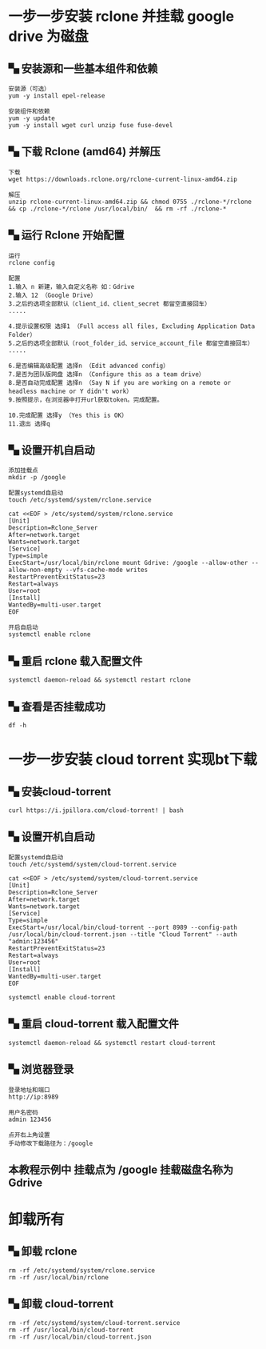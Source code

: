 # 一步一步安装 rclone 并挂载 google drive 为磁盘

## ▚ 安装源和一些基本组件和依赖

```
安装源（可选）
yum -y install epel-release

安装组件和依赖
yum -y update
yum -y install wget curl unzip fuse fuse-devel
```
## ▚ 下载 Rclone (amd64) 并解压

```
下载
wget https://downloads.rclone.org/rclone-current-linux-amd64.zip

解压
unzip rclone-current-linux-amd64.zip && chmod 0755 ./rclone-*/rclone  && cp ./rclone-*/rclone /usr/local/bin/  && rm -rf ./rclone-*
```

## ▚ 运行 Rclone 开始配置

```
运行
rclone config

配置
1.输入 n 新建，输入自定义名称 如：Gdrive
2.输入 12 （Google Drive）
3.之后的选项全部默认（client_id、client_secret 都留空直接回车）
.....

4.提示设置权限 选择1 （Full access all files, Excluding Application Data Folder）
5.之后的选项全部默认（root_folder_id、service_account_file 都留空直接回车）
.....

6.是否编辑高级配置 选择n （Edit advanced config）
7.是否为团队版网盘 选择n （Configure this as a team drive）
8.是否自动完成配置 选择n （Say N if you are working on a remote or headless machine or Y didn't work）
9.按照提示，在浏览器中打开url获取token。完成配置。

10.完成配置 选择y （Yes this is OK）
11.退出 选择q
```

## ▚ 设置开机自启动

```
添加挂载点
mkdir -p /google

配置systemd自启动
touch /etc/systemd/system/rclone.service

cat <<EOF > /etc/systemd/system/rclone.service
[Unit]
Description=Rclone_Server
After=network.target
Wants=network.target
[Service]
Type=simple
ExecStart=/usr/local/bin/rclone mount Gdrive: /google --allow-other --allow-non-empty --vfs-cache-mode writes
RestartPreventExitStatus=23
Restart=always
User=root
[Install]
WantedBy=multi-user.target
EOF

开启自启动
systemctl enable rclone
```

## ▚ 重启 rclone 载入配置文件

```
systemctl daemon-reload && systemctl restart rclone
```

## ▚ 查看是否挂载成功

```
df -h
```

# 一步一步安装 cloud torrent 实现bt下载

## ▚ 安装cloud-torrent

```
curl https://i.jpillora.com/cloud-torrent! | bash
```

## ▚  设置开机自启动

```
配置systemd自启动
touch /etc/systemd/system/cloud-torrent.service

cat <<EOF > /etc/systemd/system/cloud-torrent.service
[Unit]
Description=Rclone_Server
After=network.target
Wants=network.target
[Service]
Type=simple
ExecStart=/usr/local/bin/cloud-torrent --port 8989 --config-path /usr/local/bin/cloud-torrent.json --title "Cloud Torrent" --auth "admin:123456"
RestartPreventExitStatus=23
Restart=always
User=root
[Install]
WantedBy=multi-user.target
EOF

systemctl enable cloud-torrent
```

## ▚ 重启 cloud-torrent 载入配置文件

```
systemctl daemon-reload && systemctl restart cloud-torrent
```

## ▚ 浏览器登录

```
登录地址和端口
http://ip:8989

用户名密码
admin 123456

点开右上角设置
手动修改下载路径为：/google
```

## 本教程示例中 挂载点为 /google 挂载磁盘名称为 Gdrive

# 卸载所有

## ▚ 卸载 rclone

```
rm -rf /etc/systemd/system/rclone.service
rm -rf /usr/local/bin/rclone
```

## ▚ 卸载 cloud-torrent

```
rm -rf /etc/systemd/system/cloud-torrent.service
rm -rf /usr/local/bin/cloud-torrent
rm -rf /usr/local/bin/cloud-torrent.json
```

